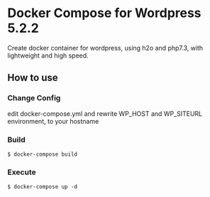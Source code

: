 # Docker Compose for Wordpress 5.2.2

Create docker container for wordpress, using h2o and php7.3, with lightweight and high speed.

## How to use

### Change Config

edit docker-compose.yml and rewrite WP_HOST and WP_SITEURL environment, to your hostname

### Build

```
$ docker-compose build
```

### Execute

```
$ docker-compose up -d
```

